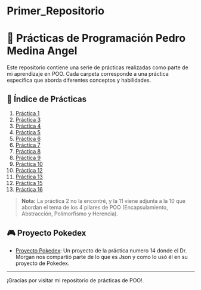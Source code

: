 # Primer_Repositorio
# 🧪 Prácticas de Programación Pedro Medina Angel

Este repositorio contiene una serie de prácticas realizadas como parte de mi aprendizaje en POO. Cada carpeta corresponde a una práctica específica que aborda diferentes conceptos y habilidades.

## 📂 Índice de Prácticas

1. [Práctica 1](./Práctica1/)
2. [Práctica 3](./Práctica3/)
3. [Práctica 4](./Práctica4/)
4. [Práctica 5](./Práctica5/)
5. [Práctica 6](./Práctica6/)
6. [Práctica 7](./Práctica7/)
7. [Práctica 8](./Práctica8/)
8. [Práctica 9](./Práctica9/)
9. [Práctica 10](./Práctica10/)
10. [Práctica 12](./Práctica12/)
11. [Práctica 13](./Práctica13/)
12. [Práctica 15](./Práctica15/)
13. [Práctica 16](./Práctica16/)

> **Nota:** La práctica 2 no la encontré, y la 11 viene adjunta a la 10 que abordan el tema de los 4 pilares de POO (Encapsulamiento, Abstracción, Polimorfismo y Herencia).

## 🎮 Proyecto Pokedex

- [Proyecto Pokedex](./Proyecto_Pokedex/): Un proyecto de la práctica numero 14 donde el Dr. Morgan nos compartió parte de lo que es Json y como lo usó él en su proyecto de Pokedex.

---

¡Gracias por visitar mi repositorio de prácticas de POO!.
